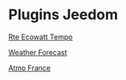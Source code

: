 # Plugins Jeedom


[Rte Ecowatt Tempo](https://jpty.github.io/jeedom/plugins/rteEcowatt/fr_FR/)

[Weather Forecast](https://jpty.github.io/jeedom/plugins/weatherForecast/fr_FR/)

[Atmo France](https://jpty.github.io/jeedom/plugins/AtmoFrance/fr_FR/)
